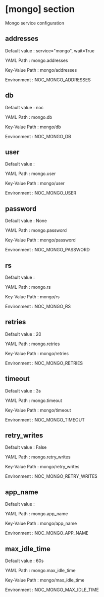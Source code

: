 # [mongo] section
Mongo service configuration

## addresses

Default value
:   service="mongo", wait=True

YAML Path
:   mongo.addresses

Key-Value Path
:   mongo/addresses

Environment
:   NOC_MONGO_ADDRESSES

## db

Default value
:   noc

YAML Path
:   mongo.db

Key-Value Path
:   mongo/db

Environment
:   NOC_MONGO_DB

## user

Default value
:   

YAML Path
:   mongo.user

Key-Value Path
:   mongo/user

Environment
:   NOC_MONGO_USER

## password

Default value
:   None

YAML Path
:   mongo.password

Key-Value Path
:   mongo/password

Environment
:   NOC_MONGO_PASSWORD

## rs

Default value
:   

YAML Path
:   mongo.rs

Key-Value Path
:   mongo/rs

Environment
:   NOC_MONGO_RS

## retries

Default value
:   20

YAML Path
:   mongo.retries

Key-Value Path
:   mongo/retries

Environment
:   NOC_MONGO_RETRIES

## timeout

Default value
:   3s

YAML Path
:   mongo.timeout

Key-Value Path
:   mongo/timeout

Environment
:   NOC_MONGO_TIMEOUT

## retry_writes

Default value
:   False

YAML Path
:   mongo.retry_writes

Key-Value Path
:   mongo/retry_writes

Environment
:   NOC_MONGO_RETRY_WRITES

## app_name

Default value
:   

YAML Path
:   mongo.app_name

Key-Value Path
:   mongo/app_name

Environment
:   NOC_MONGO_APP_NAME

## max_idle_time

Default value
:   60s

YAML Path
:   mongo.max_idle_time

Key-Value Path
:   mongo/max_idle_time

Environment
:   NOC_MONGO_MAX_IDLE_TIME
